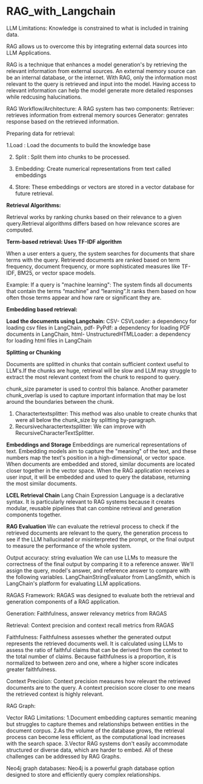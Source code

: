 # RAG_with_Langchain

LLM Limitations: Knowledge is constrained to what is included in training data.

RAG allows us to overcome this by integrating external data sources into LLM Applications.

RAG is a technique that enhances a model generation's by retrieving the relevant information from external sources. An external memory source can be an internal database, or the internet.
With RAG, only the information most relevant to the query is retrieved and input into the model.
Having access to relevant information can help the model generate more detailed responses while redcusing halucinations.

RAG Workflow/Architecture:
A RAG system has two components:
Retriever: retrieves information from extrenal memory sources
Generator: genrates response based on the retrieved information.

Preparing data for retrieval:

 1.Load : Load the documents to build the knowledge base

2. Split : Split them into chunks to be processed.

3. Embedding: Create numerical representations from text called embeddings

4. Store: These embeddings or vectors are stored in a vector database for future retrieval.

**Retrieval Algorithms:**

Retrieval works by ranking chunks based on their relevance to a given query.Retrieval algorithms differs based on how relevance scores are computed.

**Term-based retrieval: Uses TF-IDF algorithm**

When a user enters a query, the system searches for documents that share terms with the query.
Retrieved documents are ranked based on term frequency, document frequency, or more sophisticated measures like TF-IDF, BM25, or vector space models.

Example:
If a query is "machine learning":
The system finds all documents that contain the terms “machine” and “learning”.It ranks them based on how often those terms appear and how rare or significant they are.

**Embedding based retrieval:**



**Load the documents using Langchain:**
CSV- CSVLoader: a dependency for loading csv files in LangChain, pdf- PyPdf: a dependency for loading PDF documents in LangChain, html- UnstructuredHTMLLoader: a dependency for loading html files in LangChain

**Splitting or Chunking**

Documents are splitted in chunks that contain sufficient context useful to LLM's.If the chunks are huge, retrieval will be slow and LLM may struggle to extract the most relevant context from the chunk to respond to query. 

chunk_size parameter is used to control this balance. Another parameter chunk_overlap is used to capture important information that may be lost around the boundaries between the chunk.

1. Charactertextsplitter: This method was also unable to create chunks that were all below the chunk_size by splitting by-paragraph.
2. Recursivecharactertextsplitter: We can improve with RecursiveCharacterTextSplitter.

**Embeddings and Storage**
Embeddings are numerical representations of text.
Embedding models aim to capture the "meaning" of the text, and these numbers map the text's position in a high-dimensional, or vector space.
When documents are embedded and stored, similar documents are located closer together in the vector space. When the RAG application receives a user input, it will be embedded and used to query the database, returning the most similar documents.


**LCEL Retrieval Chain**
Lang Chain Expression Language is a declarative syntax.
It is particularly relevant to RAG systems because it creates modular, reusable pipelines that can combine retrieval and generation components together.

**RAG Evaluation**
We can evaluate the retrieval process to check if the retrieved documents are relevant to the query, 
the generation process to see if the LLM hallucinated or misinterpreted the prompt, or 
the final output to measure the performance of the whole system.

Output accuracy: string evaluation
We can use LLMs to measure the correctness of the final output by comparing it to a reference answer. We'll assign the query, model's answer, and reference answer to compare with the following variables.
LangChainStringEvaluator from LangSmith, which is LangChain's platform for evaluating LLM applications. 

RAGAS Framework:
RAGAS was designed to evaluate both the retrieval and generation components of a RAG application.

Generation: Faithfulness, answer relevancy metrics from RAGAS

Retrieval: Context precision and context recall metrics from RAGAS

Faithfulness: Faithfulness assesses whether the generated output represents the retrieved documents well. It is calculated using LLMs to assess the ratio of faithful claims that can be derived from the context to the total number of claims. Because faithfulness is a proportion, it is normalized to between zero and one, where a higher score indicates greater faithfulness.

Context Precision: Context precision measures how relevant the retrieved documents are to the query. A context precision score closer to one means the retrieved context is highly relevant.

RAG Graph:

Vector RAG Limitations:
1.Document embedding captures semantic meaning but struggles to capture themes and relationships between entities in the document corpus.
2.As the volume of the database grows, the retrieval process can become less efficient, as the computational load increases with the search space.
3.Vector RAG systems don't easily accommodate structured or diverse data, which are harder to embed.
All of these challenges can be addressed by RAG Graphs.

Neo4j graph databases:
Neo4j is a powerful graph database option designed to store and efficiently query complex relationships.




